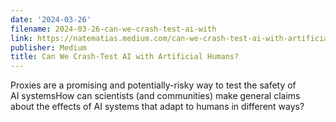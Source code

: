 ```yaml
---
date: '2024-03-26'
filename: 2024-03-26-can-we-crash-test-ai-with
link: https://natematias.medium.com/can-we-crash-test-ai-with-artificial-humans-3750970d8203?source=rss-61f90df70e11------2
publisher: Medium
title: Can We Crash-Test AI with Artificial Humans?
---
```


Proxies are a promising and potentially-risky way to test the safety of AI systemsHow can scientists (and communities) make general claims about the effects of AI systems that adapt to humans in different ways?